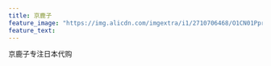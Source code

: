 ```yaml
---
title: 京鹿子
feature_image: "https://img.alicdn.com/imgextra/i1/2710706468/O1CN01Ppr18S1xeOQpWitwc_!!2710706468.jpg"
feature_text:
---
```

京鹿子专注日本代购
